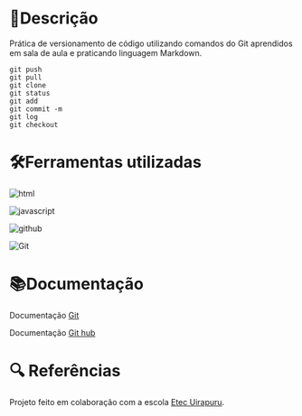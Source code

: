 # 📄Descrição
 Prática de versionamento de código utilizando comandos do Git aprendidos em sala de aula e praticando linguagem Markdown.
  ```
 git push
 git pull
 git clone
 git status
 git add 
 git commit -m
 git log
 git checkout
 ```

# 🛠️Ferramentas utilizadas
![html](https://img.shields.io/badge/HTML5-E34F26?style=for-the-badge&logo=html5&logoColor=white)

![javascript](https://img.shields.io/badge/JavaScript-F7DF1E?style=for-the-badge&logo=javascript&logoColor=black)

![github](	https://img.shields.io/badge/GitHub-100000?style=for-the-badge&logo=github&logoColor=white)

![Git](https://img.shields.io/badge/GIT-E44C30?style=for-the-badge&logo=git&logoColor=white)

# 📚Documentação
Documentação [Git](https://git-scm.com/doc)

Documentação [Git hub](https://docs.github.com/pt/get-started/writing-on-github/getting-started-with-writing-and-formatting-on-github/quickstart-for-writing-on-github)

# 🔍 Referências 
Projeto feito em colaboração com a escola [Etec Uirapuru](https://www.etecuirapuru.com.br/).